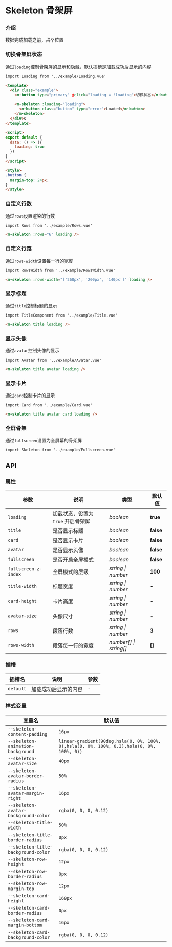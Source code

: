# Skeleton 骨架屏

### 介绍

数据完成加载之前，占个位置

### 切换骨架屏状态

通过`loading`控制骨架屏的显示和隐藏，默认插槽是加载成功后显示的内容

```vue
import Loading from '../example/Loading.vue'
```

```html
<template>
  <div class="example">
    <m-button type="primary" @click="loading = !loading">切换状态</m-button>

    <m-skeleton :loading="loading">
      <m-button class="button" type="error">Loaded</m-button>
    </m-skeleton>
  </div>s
</template>

<script>
export default {
  data: () => ({
    loading: true
  })
}
</script>

<style>
.button {
  margin-top: 24px;
}
</style>
```

### 自定义行数

通过`rows`设置渲染的行数

```vue
import Rows from '../example/Rows.vue'
```

```html
<m-skeleton :rows="6" loading />
```

### 自定义行宽

通过`rows-width`设置每一行的宽度

```vue
import RowsWidth from '../example/RowsWidth.vue'
```

```html
<m-skeleton :rows-width="['260px', '200px', '140px']" loading />
```

### 显示标题

通过`title`控制标题的显示

```vue
import TitleComponent from '../example/Title.vue'
```

```html
<m-skeleton title loading />
```

### 显示头像

通过`avatar`控制头像的显示

```vue
import Avatar from '../example/Avatar.vue'
```

```html
<m-skeleton title avatar loading />
```

### 显示卡片

通过`card`控制卡片的显示

```vue
import Card from '../example/Card.vue'
```

```html
<m-skeleton title avatar card loading />
```

### 全屏骨架

通过`fullscreen`设置为全屏幕的骨架屏

```vue
import Skeleton from '../example/Fullscreen.vue'
```

## API

### 属性

| 参数 | 说明 | 类型 | 默认值 |
| --- | --- | --- | --- |
| `loading` | 加载状态，设置为 `true` 开启骨架屏 | _boolean_ | **true** |
| `title` | 是否显示标题 | _boolean_ | **false** |
| `card` | 是否显示卡片 | _boolean_ | **false** |
| `avatar` | 是否显示头像 | _boolean_ | **false** |
| `fullscreen` | 是否开启全屏模式 | _boolean_ | **false** |
| `fullscreen-z-index` | 全屏模式的层级 | _string \| number_ | **100** |
| `title-width` | 标题宽度 | _string \| number_ | **-** |
| `card-height` | 卡片高度 | _string \| number_ | **-** |
| `avatar-size` | 头像尺寸 | _string \| number_ | **-** |
| `rows` | 段落行数 | _string \| number_ | **3** |
| `rows-width` | 段落每一行的宽度 | _number[] \| string[]_ | **[]** |

### 插槽

| 插槽名 | 说明 | 参数 |
| --- | --- | --- |
| `default` | 加载成功后显示的内容 | `-` |

### 样式变量

| 变量名 | 默认值 |
| --- | --- |
| `--skeleton-content-padding` | `16px` |
| `--skeleton-animation-background` | `linear-gradient(90deg,hsla(0, 0%, 100%, 0),hsla(0, 0%, 100%, 0.3),hsla(0, 0%, 100%, 0))` |
| `--skeleton-avatar-size` | `40px` |
| `--skeleton-avatar-border-radius` | `50%` |
| `--skeleton-avatar-margin-right` | `16px` |
| `--skeleton-avatar-background-color` | `rgba(0, 0, 0, 0.12)` |
| `--skeleton-title-width` | `50%` |
| `--skeleton-title-border-radius` | `0px` |
| `--skeleton-title-background-color` | `rgba(0, 0, 0, 0.12)` |
| `--skeleton-row-height` | `12px` |
| `--skeleton-row-border-radius` | `0px` |
| `--skeleton-row-margin-top` | `12px` |
| `--skeleton-card-height` | `160px` |
| `--skeleton-card-border-radius` | `0px` |
| `--skeleton-card-margin-bottom` | `16px` |
| `--skeleton-card-background-color` | `rgba(0, 0, 0, 0.12)` |

